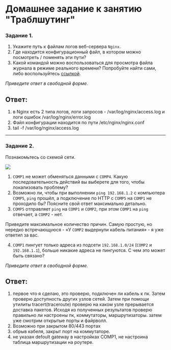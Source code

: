 # Домашнее задание к занятию "Траблшутинг"

### Задание 1. 

1. Укажите путь к файлам логов веб-сервера `Nginx`. 
2. Где находится конфигурационный файл, в котором можно посмотреть / поменять эти пути?
3. Какой командой можно воспользоваться для просмотра файла журнала в режиме реального времени?
Попробуйте найти сами, либо воспользуйтесь [ссылкой](https://andreyex.ru/operacionnaya-sistema-linux/nastrojka-zhurnala-oshibok-i-dostupa-nginx/).

*Приведите ответ в свободной форме.*

## Ответ:

1. в Nginx есть 2 типа логов, логи запросов - /var/log/nginx/access.log и логи ошибок /var/log/nginx/error.log
2. Файл конфигурации находится по пути /etc/nginx/nginx.conf
3. tail -f /var/log/nginx/access.log

---

### Задание 2. 

Познакомьтесь со схемой сети.

![](https://i.imgur.com/RefFHYj.png)

1. `COMP1` не может обменяться данными с `COMP4`. Какую последовательность действий вы выберете для того, чтобы локализовать проблему?
2. Возможно ли, чтобы при выполнении `ping 192.168.1.2` с компьютера `COMP5`, `ping` прошёл, а подключение по HTTP с `COMP5` на `COMP1` не проходило бы? Поясните свой  ответ максимально детально.
3. `COMP5` отправляет `ping` на `COMP1` и `COMP2`, при этом `COMP1` на `ping` отвечает, а `COMP2` - нет. 

Приведите максимальное количество причин. Самую простую, но нередко встречающуюся - «У `COMP2` выдернули кабель питания» - я уже ответил за вас.

4. `COMP1` пингует только адреса из подсети `192.168.1.0/24` (`COMP2` и `192.168.1.1`), больше никакие адреса не пингуются. С чем это может быть связано? 

*Приведите ответ в свободной форме.*

## Ответ:

1. первое что я сделаю, это проверю, подключен ли кабель к пк. Затем проверю доступность других узлов сетей. Затем при помощи утилиты tracert(traceroute) проверю на каком узле прерывается доставка пакетов. Исходя из полученных результатов проверю правильно ли настроены пк, коммутаторы, маршрутизаторы. затем уже смотрим открытые порты и файрволл.
2. Возможно при закрытом 80/443 портах
3. обрыв кабеля, закрыт порт на коммутаторе.
4. не указан defoult gateway в настройках COMP1, не настроина таблица маршрутизации на роутере.